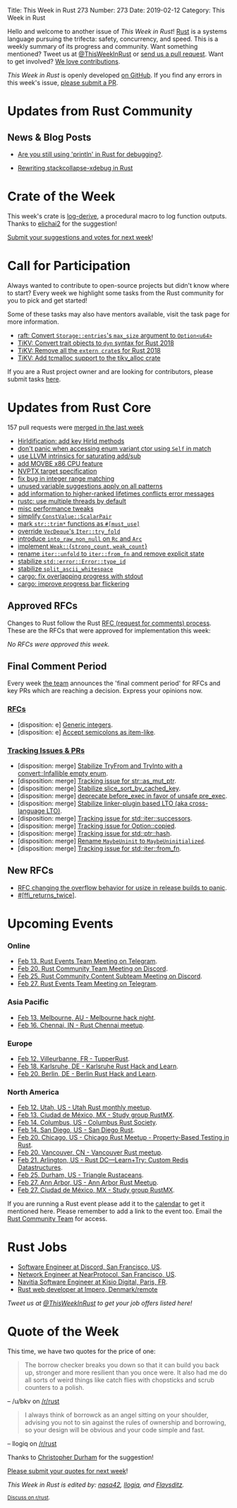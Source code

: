 Title: This Week in Rust 273
Number: 273
Date: 2019-02-12
Category: This Week in Rust

Hello and welcome to another issue of *This Week in Rust*!
[Rust](http://rust-lang.org) is a systems language pursuing the trifecta: safety, concurrency, and speed.
This is a weekly summary of its progress and community.
Want something mentioned? Tweet us at [@ThisWeekInRust](https://twitter.com/ThisWeekInRust) or [send us a pull request](https://github.com/cmr/this-week-in-rust).
Want to get involved? [We love contributions](https://github.com/rust-lang/rust/blob/master/CONTRIBUTING.md).

*This Week in Rust* is openly developed [on GitHub](https://github.com/cmr/this-week-in-rust).
If you find any errors in this week's issue, [please submit a PR](https://github.com/cmr/this-week-in-rust/pulls).

# Updates from Rust Community

## News & Blog Posts
* [Are you still using 'println' in Rust for debugging?](https://blog.knoldus.com/are-you-still-using-println-in-rust-for-debugging/).

* [Rewriting stackcollapse-xdebug in Rust](https://daniellockyer.com/rewriting-stackcollapse-xdebug/)

# Crate of the Week

This week's crate is [log-derive](https://crates.io/crates/log-derive), a procedural macro to log function outputs. Thanks to [elichai2](https://users.rust-lang.org/t/crate-of-the-week/2704/482) for the suggestion!

[Submit your suggestions and votes for next week][submit_crate]!

[submit_crate]: https://users.rust-lang.org/t/crate-of-the-week/2704

# Call for Participation

Always wanted to contribute to open-source projects but didn't know where to start?
Every week we highlight some tasks from the Rust community for you to pick and get started!

Some of these tasks may also have mentors available, visit the task page for more information.

- [raft: Convert `Storage::entries`'s `max_size` argument to `Option<u64>`](https://github.com/pingcap/raft-rs/issues/98)
- [TiKV: Convert trait objects to `dyn` syntax for Rust 2018](https://github.com/tikv/tikv/issues/4197)
- [TiKV: Remove all the `extern crate`s for Rust 2018](https://github.com/tikv/tikv/issues/4196)
- [TiKV: Add tcmalloc support to the tikv_alloc crate](https://github.com/tikv/tikv/issues/4191)

If you are a Rust project owner and are looking for contributors, please submit tasks [here][guidelines].

[guidelines]: https://users.rust-lang.org/t/twir-call-for-participation/4821

# Updates from Rust Core

157 pull requests were [merged in the last week][merged]

[merged]: https://github.com/search?q=is%3Apr+org%3Arust-lang+is%3Amerged+merged%3A2019-01-28..2019-02-04

* [HirIdification: add key HirId methods](https://github.com/rust-lang/rust/pull/58090)
* [don't panic when accessing enum variant ctor using `Self` in match](https://github.com/rust-lang/rust/pull/58007)
* [use LLVM intrinsics for saturating add/sub](https://github.com/rust-lang/rust/pull/58003)
* [add MOVBE x86 CPU feature](https://github.com/rust-lang/rust/pull/57999)
* [NVPTX target specification](https://github.com/rust-lang/rust/pull/57937)
* [fix bug in integer range matching](https://github.com/rust-lang/rust/pull/57978)
* [unused variable suggestions apply on all patterns](https://github.com/rust-lang/rust/pull/57899)
* [add information to higher-ranked lifetimes conflicts error messages](https://github.com/rust-lang/rust/pull/57901)
* [rustc: use multiple threads by default](https://github.com/rust-lang/rust/pull/57948)
* [misc performance tweaks](https://github.com/rust-lang/rust/pull/57916)
* [simplify `ConstValue::ScalarPair`](https://github.com/rust-lang/rust/pull/57442)
* [mark `str::trim*` functions as `#[must_use]`](https://github.com/rust-lang/rust/pull/57106)
* [override `VecDeque`'s `Iter::try_fold`](https://github.com/rust-lang/rust/pull/57974)
* [introduce `into_raw_non_null` on `Rc` and `Arc`](https://github.com/rust-lang/rust/pull/57934)
* [implement `Weak::`{`strong_count`, `weak_count`}](https://github.com/rust-lang/rust/pull/56696)
* [rename `iter::unfold` to `iter::from_fn` and remove explicit state](https://github.com/rust-lang/rust/pull/58062)
* [stabilize `std::error::Error::type_id`](https://github.com/rust-lang/rust/pull/58048)
* [stabilize `split_ascii_whitespace`](https://github.com/rust-lang/rust/pull/58047)
* [cargo: fix overlapping progress with stdout](https://github.com/rust-lang/cargo/pull/6618)
* [cargo: improve progress bar flickering](https://github.com/rust-lang/cargo/pull/6615)

## Approved RFCs

Changes to Rust follow the Rust [RFC (request for comments)
process](https://github.com/rust-lang/rfcs#rust-rfcs). These
are the RFCs that were approved for implementation this week:

*No RFCs were approved this week.*

## Final Comment Period

Every week [the team](https://www.rust-lang.org/team.html) announces the
'final comment period' for RFCs and key PRs which are reaching a
decision. Express your opinions now.

### [RFCs](https://github.com/rust-lang/rfcs/labels/final-comment-period)

* [disposition: e] [Generic integers](https://github.com/rust-lang/rfcs/pull/2581).
* [disposition: e] [Accept semicolons as item-like](https://github.com/rust-lang/rfcs/pull/2479).

### [Tracking Issues & PRs](https://github.com/rust-lang/rust/labels/final-comment-period)

* [disposition: merge] [Stabilize TryFrom and TryInto with a convert::Infallible empty enum](https://github.com/rust-lang/rust/pull/58302).
* [disposition: merge] [Tracking issue for str::as_mut_ptr](https://github.com/rust-lang/rust/issues/58215).
* [disposition: merge] [Stabilize slice_sort_by_cached_key](https://github.com/rust-lang/rust/pull/58074).
* [disposition: merge] [deprecate before_exec in favor of unsafe pre_exec](https://github.com/rust-lang/rust/pull/58059).
* [disposition: merge] [Stabilize linker-plugin based LTO (aka cross-language LTO)](https://github.com/rust-lang/rust/pull/58057).
* [disposition: merge] [Tracking issue for std::iter::successors](https://github.com/rust-lang/rust/issues/58045).
* [disposition: merge] [Tracking issue for Option::copied](https://github.com/rust-lang/rust/issues/57126).
* [disposition: merge] [Tracking issue for std::ptr::hash](https://github.com/rust-lang/rust/issues/56286).
* [disposition: merge] [Rename `MaybeUninit` to `MaybeUninitialized`](https://github.com/rust-lang/rust/pull/56138).
* [disposition: merge] [Tracking issue for std::iter::from_fn](https://github.com/rust-lang/rust/issues/55977).

## New RFCs

* [RFC changing the overflow behavior for usize in release builds to panic](https://github.com/rust-lang/rfcs/pull/2635).
* [#[ffi_returns_twice]](https://github.com/rust-lang/rfcs/pull/2633).

# Upcoming Events

### Online

* [Feb 13. Rust Events Team Meeting on Telegram](https://t.me/joinchat/EkKINhHCgZ9llzvPidOssA).
* [Feb 20. Rust Community Team Meeting on Discord](https://discordapp.com/channels/442252698964721669/443773747350994945).
* [Feb 25. Rust Community Content Subteam Meeting on Discord](https://discordapp.com/channels/442252698964721669/443773747350994945).
* [Feb 27. Rust Events Team Meeting on Telegram](https://t.me/joinchat/EkKINhHCgZ9llzvPidOssA).

### Asia Pacific

* [Feb 13. Melbourne, AU - Melbourne hack night](https://www.meetup.com/Rust-Melbourne/events/257974991/).
* [Feb 16. Chennai, IN - Rust Chennai meetup](https://www.meetup.com/mad-rs/events/258822338/).

### Europe

* [Feb 12. Villeurbanne, FR - TupperRust](https://tupperrust.github.io).
* [Feb 18. Karlsruhe, DE - Karlsruhe Rust Hack and Learn](https://www.meetup.com/Rust-Hack-Learn-Karlsruhe/events/258728236/).
* [Feb 20. Berlin, DE - Berlin Rust Hack and Learn](https://www.meetup.com/opentechschool-berlin/events/rjgkhqyzdbbc/).

### North America

* [Feb 12. Utah, US - Utah Rust monthly meetup](https://www.meetup.com/utahrust/events/257819656/).
* [Feb 13. Ciudad de México, MX - Study group RustMX](https://www.meetup.com/es/Rust-MX/).
* [Feb 14. Columbus, US - Columbus Rust Society](http://www.meetup.com/columbus-rs/).
* [Feb 14. San Diego, US - San Diego Rust](http://meetu.ps/c/2vF0G/4DXV4/a).
* [Feb 20. Chicago, US - Chicago Rust Meetup - Property-Based Testing in Rust](https://www.meetup.com/Chicago-Rust-Meetup/events/257469240/).
* [Feb 20. Vancouver, CN - Vancouver Rust meetup](https://www.meetup.com/Vancouver-Rust/events/).
* [Feb 21. Arlington, US - Rust DC—Learn+Try: Custom Redis Datastructures](https://www.meetup.com/RustDC/events/257969733).
* [Feb 25. Durham, US - Triangle Rustaceans](https://www.meetup.com/triangle-rustaceans/).
* [Feb 27. Ann Arbor, US - Ann Arbor Rust Meetup](https://www.meetup.com/Ann-Arbor-Rust-Meetup/).
* [Feb 27. Ciudad de México, MX - Study group RustMX](https://www.meetup.com/es/Rust-MX/).

If you are running a Rust event please add it to the [calendar] to get
it mentioned here. Please remember to add a link to the event too.
Email the [Rust Community Team][community] for access.

[calendar]: https://www.google.com/calendar/embed?src=apd9vmbc22egenmtu5l6c5jbfc%40group.calendar.google.com
[community]: mailto:community-team@rust-lang.org

# Rust Jobs

* [Software Engineer at Discord, San Francisco, US](https://discordapp.com/jobs/4200751002).
* [Network Engineer at NearProtocol, San Francisco, US](https://nearprotocol.com/careers/?gh_jid=4205573002).
* [Navitia Software Engineer at Kisio Digital, Paris, FR](https://www.welcometothejungle.co/companies/kisio-digital/jobs/rust-c-developpeur-h-f_paris).
* [Rust web developer at Impero, Denmark/remote](https://impero.com/job/full-stack-web-developer-rust/)

*Tweet us at [@ThisWeekInRust](https://twitter.com/ThisWeekInRust) to get your job offers listed here!*

# Quote of the Week

This time, we have two quotes for the price of one:

> The borrow checker breaks you down so that it can build you back up, stronger and more resilient than you once were. It also had me do all sorts of weird things like catch flies with chopsticks and scrub counters to a polish.

– /u/bkv on [/r/rust](https://www.reddit.com/r/rust/comments/ampvvt/as_a_new_selftaught_student_to_programming_this/efnw35o/)

> I always think of borrowck as an angel sitting on your shoulder, advising you not to sin against the rules of ownership and borrowing, so your design will be obvious and your code simple and fast.

– llogiq on [/r/rust](https://www.reddit.com/r/rust/comments/ampvvt/as_a_new_selftaught_student_to_programming_this/efo074d)

Thanks to [Christopher Durham](https://users.rust-lang.org/t/twir-quote-of-the-week/328/617) for the suggestion!

[Please submit your quotes for next week](http://users.rust-lang.org/t/twir-quote-of-the-week/328)!

*This Week in Rust is edited by: [nasa42](https://github.com/nasa42), [llogiq](https://github.com/llogiq), and [Flavsditz](https://github.com/Flavsditz).*

<small>[Discuss on r/rust]().</small>
